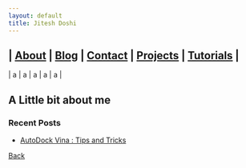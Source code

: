 ```yaml
---
layout: default
title: Jitesh Doshi
---
```



| [About]() | [Blog]() | [Contact]() | [Projects]() | [Tutorials]() |
---
| a | a | a | a | a |

## A Little bit about me


### Recent Posts

- [AutoDock Vina : Tips and Tricks](./vina.html)


[Back](./)
